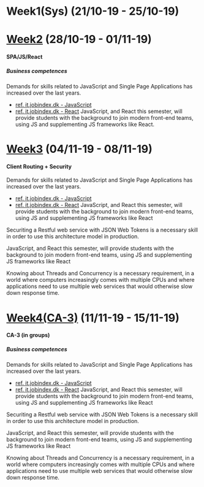 # Week1(Sys) (21/10-19 - 25/10-19)

# [Week2](https://github.com/MartinFrederiksen/CPH-3Sem/tree/master/Flow3/Week2/) (28/10-19 - 01/11-19)
#### SPA/JS/React

##### Business competences
Demands for skills related to JavaScript and Single Page Applications has increased over the last years.
* [ref. it.jobindex.dk - JavaScript](https://www.jobindex.dk/jobsoegning/it?q=javascript)
* [ref. it.jobindex.dk - React](https://www.jobindex.dk/jobsoegning/it?q=react)
JavaScript, and React this semester, will provide students with the background to join modern front-end teams, using JS and supplementing JS frameworks like React.


# [Week3]() (04/11-19 - 08/11-19)
#### Client Routing + Security
Demands for skills related to JavaScript and Single Page Applications has increased over the last years.
* [ref. it.jobindex.dk - JavaScript](https://www.jobindex.dk/jobsoegning/it?q=javascript)
* [ref. it.jobindex.dk - React](https://www.jobindex.dk/jobsoegning/it?q=react)
JavaScript, and React this semester, will provide students with the background to join modern front-end teams, using JS and supplementing JS frameworks like React

Securiting a Restful web service with JSON Web Tokens is a necessary skill in order to use this architecture model in production.

JavaScript, and React this semester, will provide students with the background to join modern front-end teams, using JS and supplementing JS frameworks like React

Knowing about Threads and Concurrency is a necessary requirement, in a world where computers increasingly comes with multiple CPUs and where applications need to use multiple web services that would otherwise slow down response time.


# [Week4(CA-3)]() (11/11-19 - 15/11-19)
#### CA-3 (in groups)

##### Business competences
Demands for skills related to JavaScript and Single Page Applications has increased over the last years.
* [ref. it.jobindex.dk - JavaScript](https://www.jobindex.dk/jobsoegning/it?q=javascript)
* [ref. it.jobindex.dk - React](https://www.jobindex.dk/jobsoegning/it?q=react)
JavaScript, and React this semester, will provide students with the background to join modern front-end teams, using JS and supplementing JS frameworks like React

Securiting a Restful web service with JSON Web Tokens is a necessary skill in order to use this architecture model in production.

JavaScript, and React this semester, will provide students with the background to join modern front-end teams, using JS and supplementing JS frameworks like React

Knowing about Threads and Concurrency is a necessary requirement, in a world where computers increasingly comes with multiple CPUs and where applications need to use multiple web services that would otherwise slow down response time.